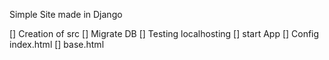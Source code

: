 Simple Site made in Django

[] Creation of src
[] Migrate DB
[] Testing localhosting
[] start App
[] Config index.html
[] base.html